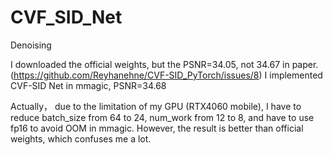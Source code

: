 # CVF_SID_Net
Denoising

I downloaded the official weights, but the PSNR=34.05, not 34.67 in paper.(https://github.com/Reyhanehne/CVF-SID_PyTorch/issues/8)
I implemented CVF-SID Net in mmagic, PSNR=34.68

Actually， due to the limitation of my GPU (RTX4060 mobile), I have to reduce batch_size from 64 to 24, num_work from 12 to 8,
and have to use fp16 to avoid OOM in mmagic. However, the result is better than official weights, which confuses me a lot.
